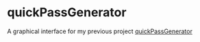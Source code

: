 # quickPassGenerator

A graphical interface for my previous project [quickPassGenerator](https://github.com/ark948/quickPassGenerator.git)